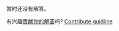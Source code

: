 
暂时还没有解答。

有兴趣[贡献你的解答](https://github.com/BFEdev/BFE.dev-solutions/blob/main/problem/can-you-shuffle-an-array_zh.md)吗? [Contribute guidline](https://github.com/BFEdev/BFE.dev-solutions#how-to-contribute)
